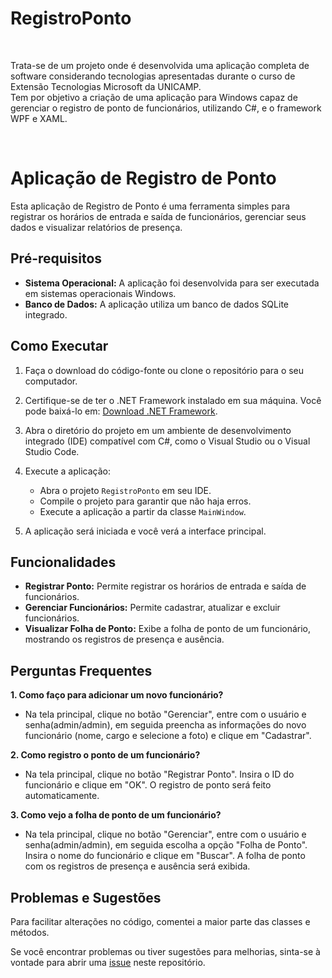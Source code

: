 # RegistroPonto


<br/>

Trata-se de um projeto onde é desenvolvida uma aplicação completa de software considerando tecnologias apresentadas durante o curso de Extensão Tecnologias Microsoft da UNICAMP.
<br/>
Tem por objetivo a criação de uma aplicação para Windows capaz de gerenciar o registro de ponto de funcionários, utilizando C#, e o framework WPF e XAML.

<br/>

# Aplicação de Registro de Ponto

Esta aplicação de Registro de Ponto é uma ferramenta simples para registrar os horários de entrada e saída de funcionários, gerenciar seus dados e visualizar relatórios de presença.

## Pré-requisitos

- **Sistema Operacional:** A aplicação foi desenvolvida para ser executada em sistemas operacionais Windows.
- **Banco de Dados:** A aplicação utiliza um banco de dados SQLite integrado.

## Como Executar

1. Faça o download do código-fonte ou clone o repositório para o seu computador.

2. Certifique-se de ter o .NET Framework instalado em sua máquina. Você pode baixá-lo em: [Download .NET Framework](https://dotnet.microsoft.com/download/dotnet-framework).

3. Abra o diretório do projeto em um ambiente de desenvolvimento integrado (IDE) compatível com C#, como o Visual Studio ou o Visual Studio Code.

4. Execute a aplicação:

   - Abra o projeto `RegistroPonto` em seu IDE.
   - Compile o projeto para garantir que não haja erros.
   - Execute a aplicação a partir da classe `MainWindow`.

5. A aplicação será iniciada e você verá a interface principal.

## Funcionalidades

- **Registrar Ponto:** Permite registrar os horários de entrada e saída de funcionários.
- **Gerenciar Funcionários:** Permite cadastrar, atualizar e excluir funcionários.
- **Visualizar Folha de Ponto:** Exibe a folha de ponto de um funcionário, mostrando os registros de presença e ausência.

## Perguntas Frequentes

**1. Como faço para adicionar um novo funcionário?**
   - Na tela principal, clique no botão "Gerenciar", entre com o usuário e senha(admin/admin), em seguida preencha as informações do novo funcionário (nome, cargo e selecione a foto) e clique em "Cadastrar".

**2. Como registro o ponto de um funcionário?**
   - Na tela principal, clique no botão "Registrar Ponto". Insira o ID do funcionário e clique em "OK". O registro de ponto será feito automaticamente.

**3. Como vejo a folha de ponto de um funcionário?**
   - Na tela principal, clique no botão "Gerenciar", entre com o usuário e senha(admin/admin), em seguida escolha a opção "Folha de Ponto". Insira o nome do funcionário e clique em "Buscar". A folha de ponto com os registros de presença e ausência será exibida.

## Problemas e Sugestões

Para facilitar alterações no código, comentei a maior parte das classes e métodos.

Se você encontrar problemas ou tiver sugestões para melhorias, sinta-se à vontade para abrir uma [issue](https://github.com/seu-usuario/seu-repositorio/issues) neste repositório.


